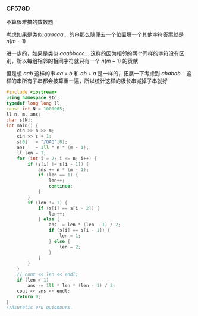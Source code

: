 ### CF578D

不算很难搞的数数题

考虑如果是类似 $aaaaaa\dots$ 的串那么随便去一个位置填一个其他字符答案就是 $n(m-1)$

进一步的，如果是类似 $aaabbccc\dots$ 这样的因为相邻的两个同样的字符没有区别，所以每组相邻的相同字符就只有一个 $n(m-1)$ 的贡献

但是想 $aab$ 这样的串 $aa+b$ 和 $ab+a$ 是一样的，拓展一下考虑到 $ababab\dots$ 这样的串所有子串都会被算重一遍，所以统计这样的极长串减掉子串就好

```cpp
#include <iostream>
using namespace std;
typedef long long ll;
const int N = 1000005;
ll n, m, ans;
char s[N];
int main() {
    cin >> n >> m;
    cin >> s + 1;
    s[0]   = "/QAQ"[0];
    ans    = 1ll * n * (m - 1);
    ll len = 1;
    for (int i = 2; i <= n; i++) {
        if (s[i] != s[i - 1]) {
            ans += n * (m - 1);
            if (len == 1) {
                len++;
                continue;
            }
        }
        if (len != 1) {
            if (s[i] == s[i - 2]) {
                len++;
            } else {
                ans -= len * (len - 1) / 2;
                if (s[i] == s[i - 1]) {
                    len = 1;
                } else {
                    len = 2;
                }
            }
        }
    }
    // cout << len << endl;
    if (len > 1)
        ans -= 1ll * len * (len - 1) / 2;
    cout << ans << endl;
    return 0;
}
//Asusetic eru quionours.
```